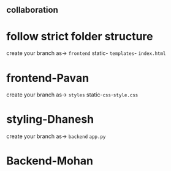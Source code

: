 ## collaboration

# follow strict folder structure

create your branch as-> `frontend`  static- `templates`- `index.html`

# frontend-Pavan

create your branch as-> `styles`     static-`css`-`style.css`

# styling-Dhanesh

create your branch as-> `backend`    `app.py`

# Backend-Mohan
